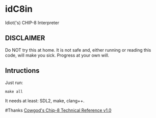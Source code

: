# idC8in
Idiot('s) CHIP-8 Interpreter

## DISCLAIMER
Do NOT try this at home. It is not safe and, either running or reading this code, will make you sick. Progress at your own will.

## Intructions
Just run:
```
make all

```

It needs at least: SDL2, make, clang++.

#Thanks
[Cowgod's Chip-8 Technical Reference v1.0](http://devernay.free.fr/hacks/chip8/C8TECH10.HTM)

